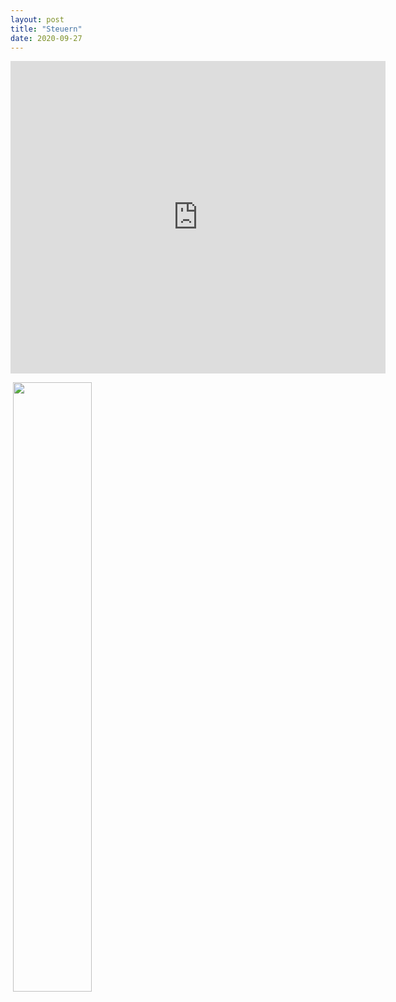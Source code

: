 ```yaml
---
layout: post
title: "Steuern"
date: 2020-09-27
---
```


<iframe src="https://docs.google.com/gview?url=https://github.com/Banashri/banashri.github.io/blob/master/pdfs/Steuern.pdf&embedded=true" 
style="width:600px; height:500px;" frameborder="0"></iframe>

<a href="../pdfs/Steuern.pdf" class="image fit"><img src="images/marr_pic.jpg" alt=""></a>
[<img src="https://img.youtube.com/vi/ilMQAW92N14/maxresdefault.jpg" width="50%">](https://youtu.be/ilMQAW92N14)
